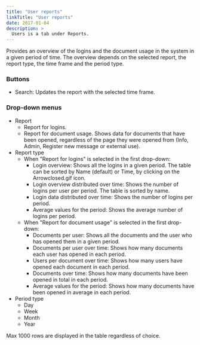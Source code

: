 ```yaml
---
title: "User reports"
linkTitle: "User reports"
date: 2017-01-04
description: >
  Users is a tab under Reports.
---
```

Provides an overview of the logins and the document usage in the system in a given period of time. The overview depends on the selected report, the report type, the time frame and the period type.

### Buttons

- Search: Updates the report with the selected time frame.

### Drop-down menus

- Report
  - Report for logins.
  - Report for document usage. Shows data for documents that have been opened, regardless of the page they were opened from (Info, Admin, Register new message or external use).
- Report type
  - When "Report for logins" is selected in the first drop-down:
    - Login overview: Shows all the logins in a given period. The table can be sorted by Name (default) or Time, by clicking on the Arrowclosed.gif icon.
    - Login overview distributed over time: Shows the number of logins per user per period. The table is sorted by name.
    - Login data distributed over time: Shows the number of logins per period.
    - Average values for the period: Shows the average number of logins per period.
  - When "Report for document usage" is selected in the first drop-down:
    - Documents per user: Shows all the documents and the user who has opened them in a given period.
    - Documents per user over time: Shows how many documents each user has opened in each period.
    - Users per document over time: Shows how many users have opened each document in each period.
    - Documents over time: Shows how many documents have been opened in total in each period.
    - Average values for the period: Shows how many documents have been opened in average in each period.
- Period type
  - Day
  - Week
  - Month
  - Year

Max 1000 rows are displayed in the table regardless of choice. 
